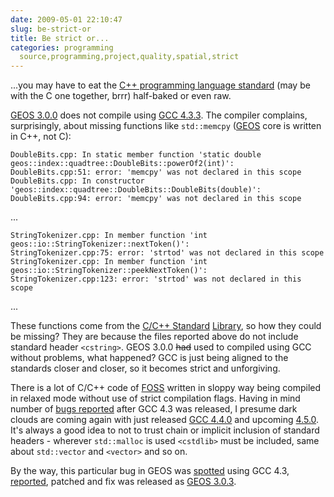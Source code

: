```yaml
---
date: 2009-05-01 22:10:47
slug: be-strict-or
title: Be strict or...
categories: programming
  source,programming,project,quality,spatial,strict
---
```


...you may have to eat the [C++ programming language standard](http://www.open-std.org/jtc1/sc22/wg21/) (may be with the C one together, brrr) half-baked or even raw.





[GEOS 3.0.0](http://download.osgeo.org/geos/) does not compile using [GCC 4.3.3](http://gcc.gnu.org/gcc-4.3/). The compiler complains, surprisingly, about missing functions like `std::memcpy` ([GEOS](http://trac.osgeo.org/geos/) core is written in C++, not C):




    
    DoubleBits.cpp: In static member function 'static double geos::index::quadtree::DoubleBits::powerOf2(int)':
    DoubleBits.cpp:51: error: 'memcpy' was not declared in this scope
    DoubleBits.cpp: In constructor 'geos::index::quadtree::DoubleBits::DoubleBits(double)':
    DoubleBits.cpp:94: error: 'memcpy' was not declared in this scope


...

    
    StringTokenizer.cpp: In member function 'int geos::io::StringTokenizer::nextToken()':
    StringTokenizer.cpp:75: error: 'strtod' was not declared in this scope
    StringTokenizer.cpp: In member function 'int geos::io::StringTokenizer::peekNextToken()':
    StringTokenizer.cpp:123: error: 'strtod' was not declared in this scope


...


These functions come from the [C/C++ Standard](http://en.wikipedia.org/wiki/C%2B%2B_standard_library) [Library](http://en.wikipedia.org/wiki/String.h), so how they could be missing? They are because the files reported above do not include standard header `<cstring>`. GEOS 3.0.0 <del>had</del> used to compiled using GCC without problems, what happened? GCC is just being aligned to the standards closer and closer, so it becomes strict and unforgiving.





There is a lot of C/C++ code of [FOSS](https://www.ohloh.net/) written in sloppy way being compiled in relaxed mode without use of strict compilation flags. Having in mind number of [bugs reported](http://trac.osgeo.org/gdal/search?q=gcc+4.3&ticket=on) after GCC 4.3 was released, I presume dark clouds are coming again with just released [GCC 4.4.0](http://gcc.gnu.org/gcc-4.4/) and upcoming [4.5.0](http://lwn.net/Articles/329532/). It's always a good idea to not to trust chain or implicit inclusion of standard headers - wherever `std::malloc` is used `<cstdlib>` must be included, same about `std::vector` and `<vector>` and so on.





By the way, this particular bug in GEOS was [spotted](http://lists.osgeo.org/pipermail/geos-devel/2008-October/003659.html) using GCC 4.3, [reported](http://trac.osgeo.org/geos/ticket/196), patched and fix was released as [GEOS 3.0.3](http://download.osgeo.org/geos/).

